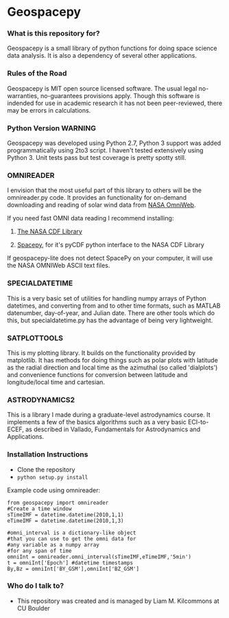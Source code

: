 # Geospacepy #

### What is this repository for? ###

Geospacepy is a small library of python functions for doing space science data analysis. It is also a dependency of several other applications.

### Rules of the Road ###

Geospacepy is MIT open source licensed software. The usual legal no-warranties, no-guarantees provisions apply. Though this software is indended for use in academic research it has not been peer-reviewed, there may be errors in calculations.  

### Python Version WARNING ###

Geospacepy was developed using Python 2.7, Python 3 support was added programmatically using 2to3 script. I haven't tested extensively using Python 3. Unit tests pass but test coverage is pretty spotty still.

### OMNIREADER ###

I envision that the most useful part of this library to others will be the omnireader.py code. It provides an functionality for on-demand downloading and reading of solar wind data from [NASA OmniWeb](http://omniweb.gsfc.nasa.gov/).

If you need fast OMNI data reading I recommend installing:

1. [The NASA CDF Library](http://cdf.gsfc.nasa.gov/)

2. [Spacepy](https://pypi.python.org/pypi/SpacePy), for it's pyCDF python interface to the NASA CDF Library

If geospacepy-lite does not detect SpacePy on your computer, it will use the NASA OMNIWeb ASCII text files.

### SPECIALDATETIME ###

This is a very basic set of utilities for handling numpy arrays of Python datetimes, and converting from and to other time formats, such as MATLAB datenumber, day-of-year, and Julian date. There are other tools which do this, but specialdatetime.py has the advantage of being very lightweight.

### SATPLOTTOOLS ###

This is my plotting library. It builds on the functionality provided by matplotlib. It has methods for doing things such as polar plots with latitude as the radial direction and local time as the azimuthal (so called 'dialplots') and convenience functions for conversion between latitude and longitude/local time and cartesian. 

### ASTRODYNAMICS2 ###

This is a library I made during a graduate-level astrodynamics course. It implements a few of the basics algorithms such as a very basic ECI-to-ECEF, as described in Vallado, Fundamentals for Astrodynamics and Applications. 

### Installation Instructions ###

* Clone the repository
* `python setup.py install`

Example code using omnireader:
```{python}
from geospacepy import omnireader
#Create a time window
sTimeIMF = datetime.datetime(2010,1,1)
eTimeIMF = datetime.datetime(2010,1,3)

#omni_interval is a dictionary-like object 
#that you can use to get the omni data for
#any variable as a numpy array 
#for any span of time
omniInt = omnireader.omni_interval(sTimeIMF,eTimeIMF,'5min')
t = omniInt['Epoch'] #datetime timestamps
By,Bz = omniInt['BY_GSM'],omniInt['BZ_GSM']

```
### Who do I talk to? ###

* This repository was created and is managed by Liam M. Kilcommons at CU Boulder
